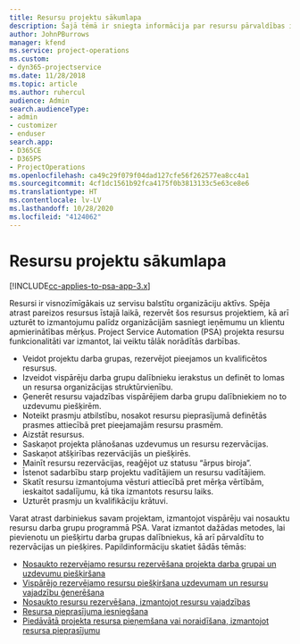 ```yaml
---
title: Resursu projektu sākumlapa
description: Šajā tēmā ir sniegta informācija par resursu pārvaldības iespējām risinājumā Project Service Automation (PSA) programmai Dynamics 365.
author: JohnPBurrows
manager: kfend
ms.service: project-operations
ms.custom:
- dyn365-projectservice
ms.date: 11/28/2018
ms.topic: article
ms.author: ruhercul
audience: Admin
search.audienceType:
- admin
- customizer
- enduser
search.app:
- D365CE
- D365PS
- ProjectOperations
ms.openlocfilehash: ca49c29f079f04dad127cfe56f262577ea8cc4a1
ms.sourcegitcommit: 4cf1dc1561b92fca4175f0b3813133c5e63ce8e6
ms.translationtype: HT
ms.contentlocale: lv-LV
ms.lasthandoff: 10/28/2020
ms.locfileid: "4124062"
---
```

# <a name="resourcing-projects-home-page"></a>Resursu projektu sākumlapa

[!INCLUDE[cc-applies-to-psa-app-3.x](../includes/cc-applies-to-psa-app-3x.md)]

Resursi ir visnozīmīgākais uz servisu balstītu organizāciju aktīvs. Spēja atrast pareizos resursus īstajā laikā, rezervēt šos resursus projektiem, kā arī uzturēt to izmantojumu palīdz organizācijām sasniegt ieņēmumu un klientu apmierinātības mērķus. Project Service Automation (PSA) projekta resursu funkcionalitāti var izmantot, lai veiktu tālāk norādītās darbības.

- Veidot projektu darba grupas, rezervējot pieejamos un kvalificētos resursus.
- Izveidot vispārēju darba grupu dalībnieku ierakstus un definēt to lomas un resursa organizācijas struktūrvienību.
- Ģenerēt resursu vajadzības vispārējiem darba grupu dalībniekiem no to uzdevumu piešķirēm.
- Noteikt prasmju atbilstību, nosakot resursu pieprasījumā definētās prasmes attiecībā pret pieejamajām resursu prasmēm.
- Aizstāt resursus.
- Saskaņot projekta plānošanas uzdevumus un resursu rezervācijas.
- Saskaņot atšķirības rezervācijās un piešķirēs.
- Mainīt resursu rezervācijas, reaģējot uz statusu “ārpus biroja”.
- Īstenot sadarbību starp projektu vadītājiem un resursu vadītājiem.
- Skatīt resursu izmantojuma vēsturi attiecībā pret mērķa vērtībām, ieskaitot sadalījumu, kā tika izmantots resursu laiks.
- Uzturēt prasmju un kvalifikāciju krātuvi.


Varat atrast darbiniekus savam projektam, izmantojot vispārēju vai nosauktu resursu darba grupu programmā PSA. Varat izmantot dažādas metodes, lai pievienotu un piešķirtu darba grupas dalībniekus, kā arī pārvaldītu to rezervācijas un piešķires. Papildinformāciju skatiet šādās tēmās:

- [Nosaukto rezervējamo resursu rezervēšana projekta darba grupai un uzdevumu piešķiršana](assign-named-bookable-resource.md)
- [Vispārējo rezervējamo resursu piešķiršana uzdevumam un resursu vajadzību ģenerēšana](assign-generic-bookable-resource.md)
- [Nosaukto resursu rezervēšana, izmantojot resursu vajadzības](book-named-resource.md)
- [Resursa pieprasījuma iesniegšana](submit-resource-request.md)
- [Piedāvātā projekta resursa pieņemšana vai noraidīšana, izmantojot resursa pieprasījumu](accept-reject-proposed-resource.md)
